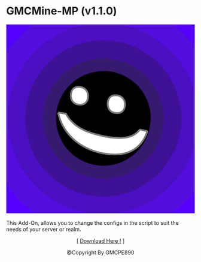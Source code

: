 # GMCMine-MP (v1.1.0)

![](../pack_icon.png?raw=true)

This Add-On, allows you to change the configs in the
script to suit the needs of your server or realm.
<p align="center">[ <a href="">Download Here !</a> ]</p>
<p align="center">@Copyright By GMCPE890</p>
